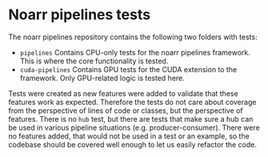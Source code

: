 # Noarr pipelines tests

The noarr pipelines repository contains the following two folders with tests:

- `pipelines` Contains CPU-only tests for the noarr pipelines framework. This is where the core functionality is tested.
- `cuda-pipelines` Contains GPU tests for the CUDA extension to the framework. Only GPU-related logic is tested here.

Tests were created as new features were added to validate that these features work as expected. Therefore the tests do not care about coverage from the perspective of lines of code or classes, but the perspective of features. There is no `hub` test, but there are tests that make sure a hub can be used in various pipeline situations (e.g. producer-consumer). There were no features added, that would not be used in a test or an example, so the codebase should be covered well enough to let us easily refactor the code.

